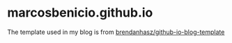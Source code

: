 # marcosbenicio.github.io

The template used in my blog is from [brendanhasz/github-io-blog-template](https://github.com/brendanhasz/github-io-blog-template) 
